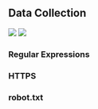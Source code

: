 ## Data Collection

<img src="https://img.shields.io/badge/Selenium-43B02A?style=for-the-badge&logo=selenium&logoColor=white"> <img src="https://img.shields.io/badge/Chrome-4285F4?style=for-the-badge&logo=chrome&logoColor=white">

### Regular Expressions


### HTTPS


### robot.txt
